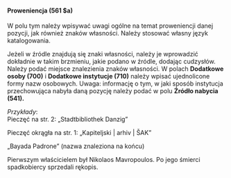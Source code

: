 #### Proweniencja (561 $a) 

W polu tym należy wpisywać uwagi ogólne na temat proweniencji danej pozycji, jak również znaków własności. Należy stosować własny język katalogowania. 

Jeżeli w źródle znajdują się znaki własności, należy je wprowadzić dokładnie w takim brzmieniu, jakie podano w źródle, dodając cudzysłów. Należy podać miejsce znalezienia znaków własności. W polach **Dodatkowe osoby (700)** i **Dodatkowe instytucje (710)** należy wpisać ujednolicone formy nazw osobowych. Uwaga: informację o tym, w jaki sposób instytucja przechowująca nabyła daną pozycję należy podać w polu **Źródło nabycia (541).**

_Przykłady_:  
Pieczęć na str. 2: „Stadtbibliothek Danzig”

Pieczęć okrągła na str. 1: „Kapiteljski | arhiv | ŠAK”

„Bayada Padrone” (nazwa znaleziona na końcu)

Pierwszym właścicielem był Nikolaos Mavropoulos. Po jego śmierci spadkobiercy sprzedali rękopis.